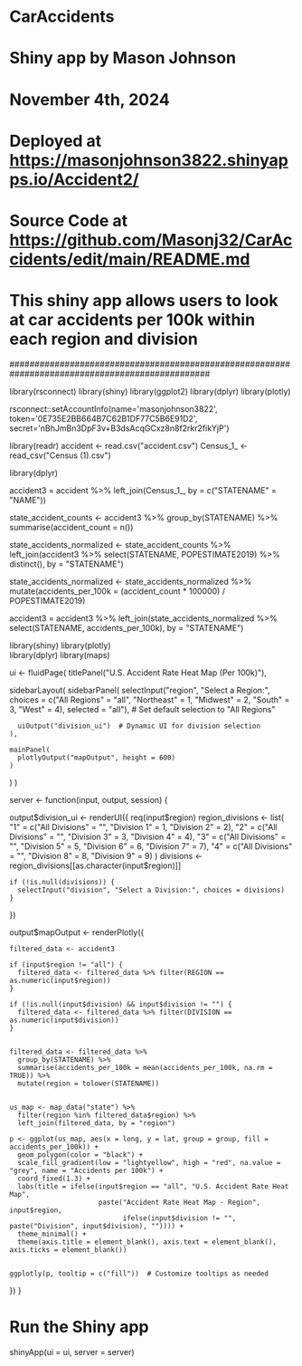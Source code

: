 # CarAccidents
#
# Shiny app by Mason Johnson
# November 4th, 2024
#
# 
# Deployed at https://masonjohnson3822.shinyapps.io/Accident2/
# Source Code at https://github.com/Masonj32/CarAccidents/edit/main/README.md   
#
# This shiny app allows users to look at car accidents per 100k within each region and division
################################################################################################

library(rsconnect)
library(shiny)
library(ggplot2)
library(dplyr)
library(plotly)


rsconnect::setAccountInfo(name='masonjohnson3822', token='0E735E2BB664B7C62B1DF77C5B6E91D2', secret='nBhJmBn3DpF3v+B3dsAcqGCxz8n8f2rkr2fikYjP')

library(readr)
accident <- read.csv("accident.csv") 
Census_1_ <- read_csv("Census (1).csv")

library(dplyr)

accident3 = accident %>%
  left_join(Census_1_, by = c("STATENAME" = "NAME"))

state_accident_counts <- accident3 %>%
  group_by(STATENAME) %>%
  summarise(accident_count = n())

state_accidents_normalized <- state_accident_counts %>%
  left_join(accident3 %>% select(STATENAME, POPESTIMATE2019) %>% distinct(), by = "STATENAME")

state_accidents_normalized <- state_accidents_normalized %>%
  mutate(accidents_per_100k = (accident_count * 100000) / POPESTIMATE2019)

accident3 = accident3 %>%
  left_join(state_accidents_normalized %>% select(STATENAME, accidents_per_100k), by = "STATENAME")

library(shiny)
library(plotly)  
library(dplyr)
library(maps)


ui <- fluidPage(
  titlePanel("U.S. Accident Rate Heat Map (Per 100k)"),
  
  sidebarLayout(
    sidebarPanel(
      selectInput("region", "Select a Region:", 
                  choices = c("All Regions" = "all", "Northeast" = 1, "Midwest" = 2, "South" = 3, "West" = 4),
                  selected = "all"),  # Set default selection to "All Regions"
      
      uiOutput("division_ui")  # Dynamic UI for division selection
    ),
    
    mainPanel(
      plotlyOutput("mapOutput", height = 600)  
    )
  )
)


server <- function(input, output, session) {
  
  output$division_ui <- renderUI({
    req(input$region)
    region_divisions <- list(
      "1" = c("All Divisions" = "", "Division 1" = 1, "Division 2" = 2),
      "2" = c("All Divisions" = "", "Division 3" = 3, "Division 4" = 4),
      "3" = c("All Divisions" = "", "Division 5" = 5, "Division 6" = 6, "Division 7" = 7),
      "4" = c("All Divisions" = "", "Division 8" = 8, "Division 9" = 9)
    )
    divisions <- region_divisions[[as.character(input$region)]]
    
    if (!is.null(divisions)) {
      selectInput("division", "Select a Division:", choices = divisions)
    }
  })
  
 
  output$mapOutput <- renderPlotly({
    
    
    filtered_data <- accident3
    
    if (input$region != "all") {  
      filtered_data <- filtered_data %>% filter(REGION == as.numeric(input$region))
    }
    
    if (!is.null(input$division) && input$division != "") {
      filtered_data <- filtered_data %>% filter(DIVISION == as.numeric(input$division))
    }
    
  
    filtered_data <- filtered_data %>%
      group_by(STATENAME) %>%
      summarise(accidents_per_100k = mean(accidents_per_100k, na.rm = TRUE)) %>%  
      mutate(region = tolower(STATENAME))  
    
    
    us_map <- map_data("state") %>%
      filter(region %in% filtered_data$region) %>% 
      left_join(filtered_data, by = "region")
 
    p <- ggplot(us_map, aes(x = long, y = lat, group = group, fill = accidents_per_100k)) +
      geom_polygon(color = "black") +
      scale_fill_gradient(low = "lightyellow", high = "red", na.value = "grey", name = "Accidents per 100k") +
      coord_fixed(1.3) +
      labs(title = ifelse(input$region == "all", "U.S. Accident Rate Heat Map",
                          paste("Accident Rate Heat Map - Region", input$region, 
                                ifelse(input$division != "", paste("Division", input$division), "")))) +
      theme_minimal() +
      theme(axis.title = element_blank(), axis.text = element_blank(), axis.ticks = element_blank())
    
 
    ggplotly(p, tooltip = c("fill"))  # Customize tooltips as needed
  })
}

# Run the Shiny app
shinyApp(ui = ui, server = server)




